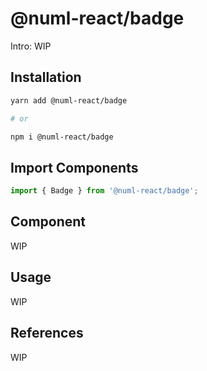 # @numl-react/badge

Intro: WIP

## Installation

```sh
yarn add @numl-react/badge

# or

npm i @numl-react/badge
```

## Import Components

```jsx
import { Badge } from '@numl-react/badge';
```

## Component

WIP

## Usage

WIP

## References

WIP
